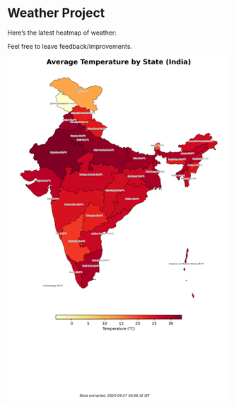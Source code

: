 # Weather Project

Here’s the latest heatmap of weather:

Feel free to leave feedback/improvements.

![India Heatmap](docs/assets/india_heatmap.png?v=D7686B)
